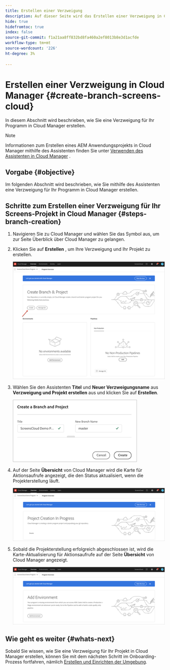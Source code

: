 ```yaml
---
title: Erstellen einer Verzweigung
description: Auf dieser Seite wird das Erstellen einer Verzweigung in Cloud Manager für Screens as a Cloud Service beschrieben.
hide: true
hidefromtoc: true
index: false
source-git-commit: f1a21aa8ff832bd8fa460a2ef8013b8e3d1acfde
workflow-type: tm+mt
source-wordcount: '226'
ht-degree: 3%

---
```



# Erstellen einer Verzweigung in Cloud Manager {#create-branch-screens-cloud}

In diesem Abschnitt wird beschrieben, wie Sie eine Verzweigung für Ihr Programm in Cloud Manager erstellen.

>[!NOTE]
>Informationen zum Erstellen eines AEM Anwendungsprojekts in Cloud Manager mithilfe des Assistenten finden Sie unter [Verwenden des Assistenten in Cloud Manager](https://experienceleague.adobe.com/docs/experience-manager-cloud-service/onboarding/getting-access/create-application-project/using-the-wizard.html?lang=en) .

## Vorgabe {#objective}

Im folgenden Abschnitt wird beschrieben, wie Sie mithilfe des Assistenten eine Verzweigung für Ihr Programm in Cloud Manager erstellen.

## Schritte zum Erstellen einer Verzweigung für Ihr Screens-Projekt in Cloud Manager {#steps-branch-creation}

1. Navigieren Sie zu Cloud Manager und wählen Sie das Symbol aus, um zur Seite Überblick über Cloud Manager zu gelangen.

1. Klicken Sie auf **Erstellen** , um Ihre Verzweigung und Ihr Projekt zu erstellen.

   ![image](/help/screens-cloud/assets/onboarding/create-branch1.png)

1. Wählen Sie den Assistenten **Titel** und **Neuer Verzweigungsname** aus **Verzweigung und Projekt erstellen** aus und klicken Sie auf **Erstellen**.

   ![image](/help/screens-cloud/assets/onboarding/create-branch2.png)

1. Auf der Seite **Übersicht** von Cloud Manager wird die Karte für Aktionsaufrufe angezeigt, die den Status aktualisiert, wenn die Projekterstellung läuft.

   ![image](/help/screens-cloud/assets/onboarding/create-branch3.png)

1. Sobald die Projekterstellung erfolgreich abgeschlossen ist, wird die Karte-Aktualisierung für Aktionsaufrufe auf der Seite **Übersicht** von Cloud Manager angezeigt.

   ![image](/help/screens-cloud/assets/onboarding/create-branch4.png)

## Wie geht es weiter {#whats-next}

Sobald Sie wissen, wie Sie eine Verzweigung für Ihr Projekt in Cloud Manager erstellen, können Sie mit dem nächsten Schritt im Onboarding-Prozess fortfahren, nämlich [Erstellen und Einrichten der Umgebung](/help/screens-cloud/onboarding-screens-cloud/creating-an-environment.md).